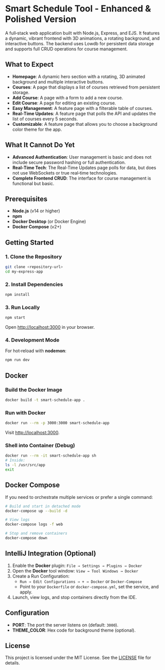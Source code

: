# Smart Schedule Tool - Enhanced & Polished Version

A full‑stack web application built with Node.js, Express, and EJS. It features a dynamic, vibrant frontend with 3D animations, a rotating background, and interactive buttons. The backend uses Lowdb for persistent data storage and supports full CRUD operations for course management.

## What to Expect

- **Homepage**: A dynamic hero section with a rotating, 3D animated background and multiple interactive buttons.
- **Courses**: A page that displays a list of courses retrieved from persistent storage.
- **Add Course**: A page with a form to add a new course.
- **Edit Course**: A page for editing an existing course.
- **Easy Management**: A feature page with a filterable table of courses.
- **Real‑Time Updates**: A feature page that polls the API and updates the list of courses every 5 seconds.
- **Customizable**: A feature page that allows you to choose a background color theme for the app.

## What It Cannot Do Yet

- **Advanced Authentication**: User management is basic and does not include secure password hashing or full authentication.
- **Real‑Time Tech**: The Real‑Time Updates page polls for data, but does not use WebSockets or true real‑time technologies.
- **Complete Frontend CRUD**: The interface for course management is functional but basic.

## Prerequisites

- **Node.js** (v14 or higher)
- **npm**
- **Docker Desktop** (or Docker Engine)
- **Docker Compose** (v2+)

## Getting Started

### 1. Clone the Repository
```bash
git clone <repository-url>
cd my-express-app
```

### 2. Install Dependencies
```bash
npm install
```

### 3. Run Locally
```bash
npm start
```
Open [http://localhost:3000](http://localhost:3000) in your browser.

### 4. Development Mode
For hot‑reload with **nodemon**:
```bash
npm run dev
```

## Docker

### Build the Docker Image
```bash
docker build -t smart-schedule-app .
```

### Run with Docker
```bash
docker run --rm -p 3000:3000 smart-schedule-app
```
Visit [http://localhost:3000](http://localhost:3000).

### Shell into Container (Debug)
```bash
docker run --rm -it smart-schedule-app sh
# Inside:
ls -l /usr/src/app
exit
```

## Docker Compose

If you need to orchestrate multiple services or prefer a single command:

```bash
# Build and start in detached mode
docker-compose up --build -d

# View logs
docker-compose logs -f web

# Stop and remove containers
docker-compose down
```

## IntelliJ Integration (Optional)

1. Enable the **Docker** plugin: `File → Settings → Plugins → Docker`
2. Open the **Docker** tool window: `View → Tool Windows → Docker`
3. Create a Run Configuration:
   - `Run → Edit Configurations → + → Docker` or `Docker‑Compose`
   - Point to your `Dockerfile` or `docker-compose.yml`, set the service, and apply.
4. Launch, view logs, and stop containers directly from the IDE.

## Configuration

- **PORT**: The port the server listens on (default: `3000`).
- **THEME_COLOR**: Hex code for background theme (optional).

## License

This project is licensed under the MIT License. See the [LICENSE](LICENSE) file for details.

